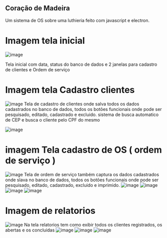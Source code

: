## Coração de Madeira
Um sistema de OS sobre uma luthieria feito com javascript e electron.

# Imagem tela inicial
![image](https://github.com/user-attachments/assets/bdb8edee-a2e1-4715-a772-952e3191f623)

Tela inicial com data, status do banco de dados e 2 janelas para cadastro de clientes e Ordem de serviço


# Imagem tela Cadastro clientes
![image](https://github.com/user-attachments/assets/8d3aa9ea-008e-49e2-a516-667336995bfa)
Tela de cadastro de clientes onde salva todos os dados cadastrados no banco de dados, todos os botões funcionais onde pode ser pesquisado, editado, cadastrado e excluido. sistema de busca automatico de CEP e busca o cliente pelo CPF do mesmo

![image](https://github.com/user-attachments/assets/4d234170-50bc-4941-a9b0-846fb4f3e05b)


# imagem Tela cadastro de OS ( ordem de serviço )
![image](https://github.com/user-attachments/assets/4ac9a848-08f0-44eb-970e-fc118f99fabd)
Tela de ordem de serviço também captura os dados cadastrados onde slava no banco de dados, todos os botões funcionais onde pode ser pesquisado, editado, cadastrado, excluido e imprimido.
![image](https://github.com/user-attachments/assets/f797a7e7-71f6-4fcc-b0bd-48007931bd52)
![image](https://github.com/user-attachments/assets/eb8873a8-9855-4370-8366-203229cbce5b)
![image](https://github.com/user-attachments/assets/ba7eca2f-07a9-42b6-8afb-364f2001d6a5)
![image](https://github.com/user-attachments/assets/0c0bb096-1792-42df-829a-e861ad20f227)


# Imagem de relatorios
![image](https://github.com/user-attachments/assets/21d35ec5-9f96-4940-8e4b-d3ddd1ec2d8e)
Na tela relatorios tem como exibir todos os clientes registrados, os abertas e os concluidas
![image](https://github.com/user-attachments/assets/41b5eca4-d97d-4643-89e0-691008dce666)
![image](https://github.com/user-attachments/assets/df0711b2-96d9-4c5d-8f95-bff8e613f3f4)
![image](https://github.com/user-attachments/assets/3aac3fef-4569-4fe7-b651-399443929038)

